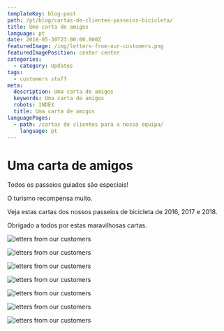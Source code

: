 ```yaml
---
templateKey: blog-post
path: /pt/blog/cartas-de-clientes-passeios-bicicleta/
title: Uma carta de amigos
language: pt
date: 2018-05-30T23:00:00.000Z
featuredImage: /img/letters-from-our-customers.png
featuredImagePosition: center center
categories:
  - category: Updates
tags:
  - customers stuff
meta:
  description: Uma carta de amigos
  keywords: Uma carta de amigos
  robots: INDEX
  title: Uma carta de amigos
languagePages:
  - path: /cartas de clientes para a nossa equipa/
    language: pt
---
```

# Uma carta de amigos

Todos os passeios guiados são especiais!

O turismo recompensa muito.

Veja estas cartas dos nossos passeios de bicicleta de 2016, 2017 e 2018. 

Obrigado a todos por estas maravilhosas cartas.

![letters from our customers](/img/letters-from-our-customers7.png "letters from our customers")

![letters from our customers](/img/letters-from-our-customers2.png "letters from our customers")

![letters from our customers](/img/letters-from-our-customers3.png "letters from our customers")

![letters from our customers](/img/letters-from-our-customers4.png "letters from our customers")

![letters from our customers](/img/letters-from-our-customers5.png "letters from our customers")

![letters from our customers](/img/letters-from-our-customers6.png "letters from our customers")

![letters from our customers](/img/letters-from-our-customers7.png "letters from our customers")
